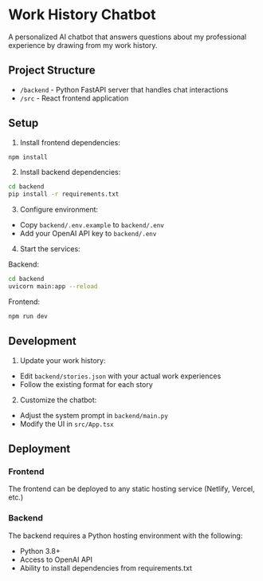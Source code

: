 # Work History Chatbot

A personalized AI chatbot that answers questions about my professional experience by drawing from my work history.

## Project Structure

- `/backend` - Python FastAPI server that handles chat interactions
- `/src` - React frontend application

## Setup

1. Install frontend dependencies:
```bash
npm install
```

2. Install backend dependencies:
```bash
cd backend
pip install -r requirements.txt
```

3. Configure environment:
- Copy `backend/.env.example` to `backend/.env`
- Add your OpenAI API key to `backend/.env`

4. Start the services:

Backend:
```bash
cd backend
uvicorn main:app --reload
```

Frontend:
```bash
npm run dev
```

## Development

1. Update your work history:
- Edit `backend/stories.json` with your actual work experiences
- Follow the existing format for each story

2. Customize the chatbot:
- Adjust the system prompt in `backend/main.py`
- Modify the UI in `src/App.tsx`

## Deployment

### Frontend
The frontend can be deployed to any static hosting service (Netlify, Vercel, etc.)

### Backend
The backend requires a Python hosting environment with the following:
- Python 3.8+
- Access to OpenAI API
- Ability to install dependencies from requirements.txt